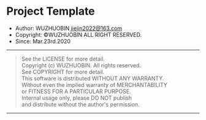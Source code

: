 # Project Template

*   Author: WUZHUOBIN jiejin2022@163.com
*   Copyright: &copy;WUZHUOBIN ALL RIGHT RESERVED.
*   Since: Mar.23rd.2020

* * * * * * * * * * * * * * * * * * * * * * * * * * * * * * * * * * * * * * * * *
>    See the LICENSE for more detail.  
>    Copyright (c) WUZHUOBIN. All rights reserved.  
>    See COPYRIGHT for more detail.  
>    This software is distributed WITHOUT ANY WARRANTY.  
>    Without even the implied warranty of MERCHANTABILITY  
>    or FITNESS FOR A PARTICULAR PURPOSE.  
>    Internal usage only, please DO NOT publish  
>    and distribute without the author's permission.
* * * * * * * * * * * * * * * * * * * * * * * * * * * * * * * * * * * * * * * * *
